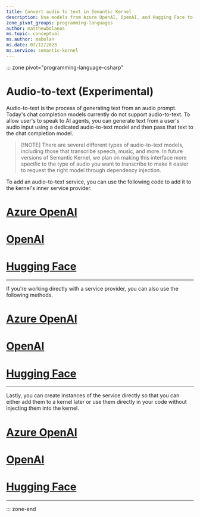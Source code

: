 ```yaml
---
title: Convert audio to text in Semantic Kernel
description: Use models from Azure OpenAI, OpenAI, and Hugging Face to convert audio to text in Semantic Kernel.
zone_pivot_groups: programming-languages
author: matthewbolanos
ms.topic: conceptual
ms.author: mabolan
ms.date: 07/12/2023
ms.service: semantic-kernel
---
```


::: zone pivot="programming-language-csharp"

# Audio-to-text (Experimental)

Audio-to-text is the process of generating text from an audio prompt. Today's chat completion models currently do not support audio-to-text. To allow user's to speak to AI agents, you can generate text from a user's audio input using a dedicated audio-to-text model and then pass that text to the chat completion model.

> [!NOTE] There are several different types of audio-to-text models, including those that transcribe speech, music, and more. In future versions of Semantic Kernel, we plan on making this interface more specific to the type of audio you want to transcribe to make it easier to request the right model through dependency injection.

To add an audio-to-text service, you can use the following code to add it to the kernel's inner service provider.

# [Azure OpenAI](#tab/AzureOpenAI)

# [OpenAI](#tab/OpenAI)

# [Hugging Face](#tab/HuggingFace)

---

If you're working directly with a service provider, you can also use the following methods.

# [Azure OpenAI](#tab/AzureOpenAI)

# [OpenAI](#tab/OpenAI)

# [Hugging Face](#tab/HuggingFace)

---

Lastly, you can create instances of the service directly so that you can either add them to a kernel later or use them directly in your code without injecting them into the kernel.

# [Azure OpenAI](#tab/AzureOpenAI)

# [OpenAI](#tab/OpenAI)

# [Hugging Face](#tab/HuggingFace)

---

::: zone-end
